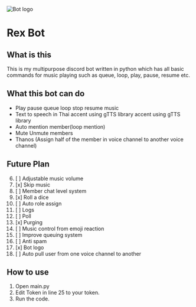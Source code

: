 ![Bot logo](https://media.discordapp.net/attachments/250226310926827520/921742714784063508/discord_multi_purpose_bot_logo.png) 

# Rex Bot

## What is this 
This is my multipurpose discord bot written in python which has all basic commands for music playing such as queue, loop, play, pause, resume etc.
## What this bot can do 

 - Play pause queue loop stop resume music  
 - Text to speech in Thai accent using gTTS library  accent using gTTS  library
 - Auto mention member(loop mention)   
 - Mute Unmute members
 - Thanos (Assign half of the member in voice channel to another voice channel)
    
 ## Future Plan
 
 6. [ ] Adjustable music volume
 7. [x] Skip music
 8. [ ] Member chat level system
 9. [x] Roll a dice
 10. [ ] Auto role assign
 11. [ ] Logs
 12. [ ] Poll
 13. [x]  Purging
 14. [ ] Music control from emoji reaction
 15. [ ] Improve queuing system
 16. [ ] Anti spam
 17. [x] Bot logo
 18. [ ] Auto pull user from one voice channel to another
## How to use
 1. Open main.py
 2. Edit Token in line 25 to your token.
 3. Run the code.
 
